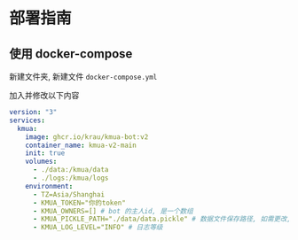 # 部署指南

## 使用 docker-compose

新建文件夹, 新建文件 `docker-compose.yml`

加入并修改以下内容

```yml
version: "3"
services:
  kmua:
    image: ghcr.io/krau/kmua-bot:v2
    container_name: kmua-v2-main
    init: true
    volumes:
      - ./data:/kmua/data
      - ./logs:/kmua/logs
    environment:
      - TZ=Asia/Shanghai
      - KMUA_TOKEN="你的token"
      - KMUA_OWNERS=[] # bot 的主人id, 是一个数组
      - KMUA_PICKLE_PATH="./data/data.pickle" # 数据文件保存路径, 如需更改, 则也要更改上面的挂载路径
      - KMUA_LOG_LEVEL="INFO" # 日志等级
```